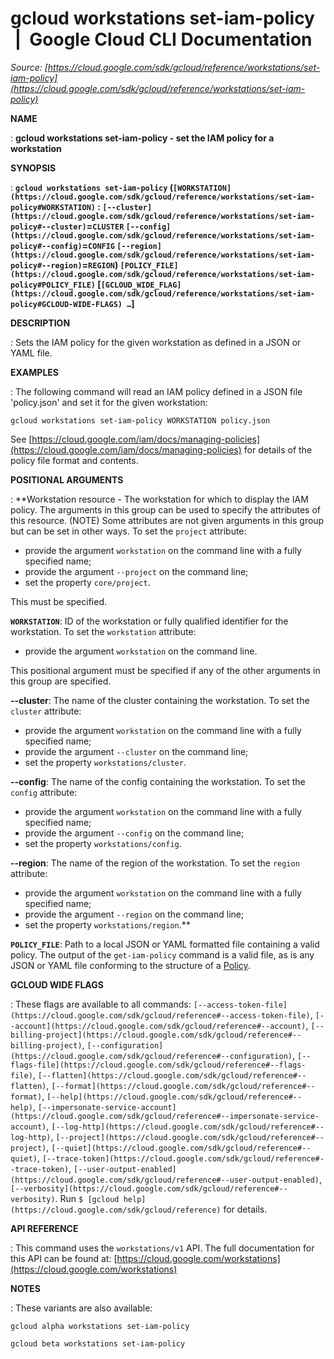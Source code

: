 # gcloud workstations set-iam-policy  |  Google Cloud CLI Documentation

*Source: [https://cloud.google.com/sdk/gcloud/reference/workstations/set-iam-policy](https://cloud.google.com/sdk/gcloud/reference/workstations/set-iam-policy)*

**NAME**

: **gcloud workstations set-iam-policy - set the IAM policy for a workstation**

**SYNOPSIS**

: **`gcloud workstations set-iam-policy` (`[WORKSTATION](https://cloud.google.com/sdk/gcloud/reference/workstations/set-iam-policy#WORKSTATION)` : `[--cluster](https://cloud.google.com/sdk/gcloud/reference/workstations/set-iam-policy#--cluster)`=`CLUSTER` `[--config](https://cloud.google.com/sdk/gcloud/reference/workstations/set-iam-policy#--config)`=`CONFIG` `[--region](https://cloud.google.com/sdk/gcloud/reference/workstations/set-iam-policy#--region)`=`REGION`) `[POLICY_FILE](https://cloud.google.com/sdk/gcloud/reference/workstations/set-iam-policy#POLICY_FILE)` [`[GCLOUD_WIDE_FLAG](https://cloud.google.com/sdk/gcloud/reference/workstations/set-iam-policy#GCLOUD-WIDE-FLAGS) …`]**

**DESCRIPTION**

: Sets the IAM policy for the given workstation as defined in a JSON or YAML file.

**EXAMPLES**

: The following command will read an IAM policy defined in a JSON file
'policy.json' and set it for the given workstation:

```
gcloud workstations set-iam-policy WORKSTATION policy.json
```

See [https://cloud.google.com/iam/docs/managing-policies](https://cloud.google.com/iam/docs/managing-policies)
for details of the policy file format and contents.

**POSITIONAL ARGUMENTS**

: **Workstation resource - The workstation for which to display the IAM policy. The
arguments in this group can be used to specify the attributes of this resource.
(NOTE) Some attributes are not given arguments in this group but can be set in
other ways.
To set the `project` attribute:

- provide the argument `workstation` on the command line with a fully
specified name;
- provide the argument `--project` on the command line;
- set the property `core/project`.

This must be specified.

**`WORKSTATION`**:
ID of the workstation or fully qualified identifier for the workstation.
To set the `workstation` attribute:

- provide the argument `workstation` on the command line.

This positional argument must be specified if any of the other arguments in this
group are specified.

**--cluster**:
The name of the cluster containing the workstation.
To set the `cluster` attribute:

- provide the argument `workstation` on the command line with a fully
specified name;
- provide the argument `--cluster` on the command line;
- set the property `workstations/cluster`.

**--config**:
The name of the config containing the workstation.
To set the `config` attribute:

- provide the argument `workstation` on the command line with a fully
specified name;
- provide the argument `--config` on the command line;
- set the property `workstations/config`.

**--region**:
The name of the region of the workstation.
To set the `region` attribute:

- provide the argument `workstation` on the command line with a fully
specified name;
- provide the argument `--region` on the command line;
- set the property `workstations/region`.**

**`POLICY_FILE`**:
Path to a local JSON or YAML formatted file containing a valid policy.
The output of the `get-iam-policy` command is a valid file, as is any
JSON or YAML file conforming to the structure of a [Policy](https://cloud.google.com/iam/reference/rest/v1/Policy).

**GCLOUD WIDE FLAGS**

: These flags are available to all commands: `[--access-token-file](https://cloud.google.com/sdk/gcloud/reference#--access-token-file)`,
`[--account](https://cloud.google.com/sdk/gcloud/reference#--account)`, `[--billing-project](https://cloud.google.com/sdk/gcloud/reference#--billing-project)`,
`[--configuration](https://cloud.google.com/sdk/gcloud/reference#--configuration)`,
`[--flags-file](https://cloud.google.com/sdk/gcloud/reference#--flags-file)`,
`[--flatten](https://cloud.google.com/sdk/gcloud/reference#--flatten)`, `[--format](https://cloud.google.com/sdk/gcloud/reference#--format)`, `[--help](https://cloud.google.com/sdk/gcloud/reference#--help)`, `[--impersonate-service-account](https://cloud.google.com/sdk/gcloud/reference#--impersonate-service-account)`,
`[--log-http](https://cloud.google.com/sdk/gcloud/reference#--log-http)`,
`[--project](https://cloud.google.com/sdk/gcloud/reference#--project)`, `[--quiet](https://cloud.google.com/sdk/gcloud/reference#--quiet)`, `[--trace-token](https://cloud.google.com/sdk/gcloud/reference#--trace-token)`, `[--user-output-enabled](https://cloud.google.com/sdk/gcloud/reference#--user-output-enabled)`,
`[--verbosity](https://cloud.google.com/sdk/gcloud/reference#--verbosity)`.
Run `$ [gcloud help](https://cloud.google.com/sdk/gcloud/reference)` for details.

**API REFERENCE**

: This command uses the `workstations/v1` API. The full documentation
for this API can be found at: [https://cloud.google.com/workstations](https://cloud.google.com/workstations)

**NOTES**

: These variants are also available:

```
gcloud alpha workstations set-iam-policy
```

```
gcloud beta workstations set-iam-policy
```